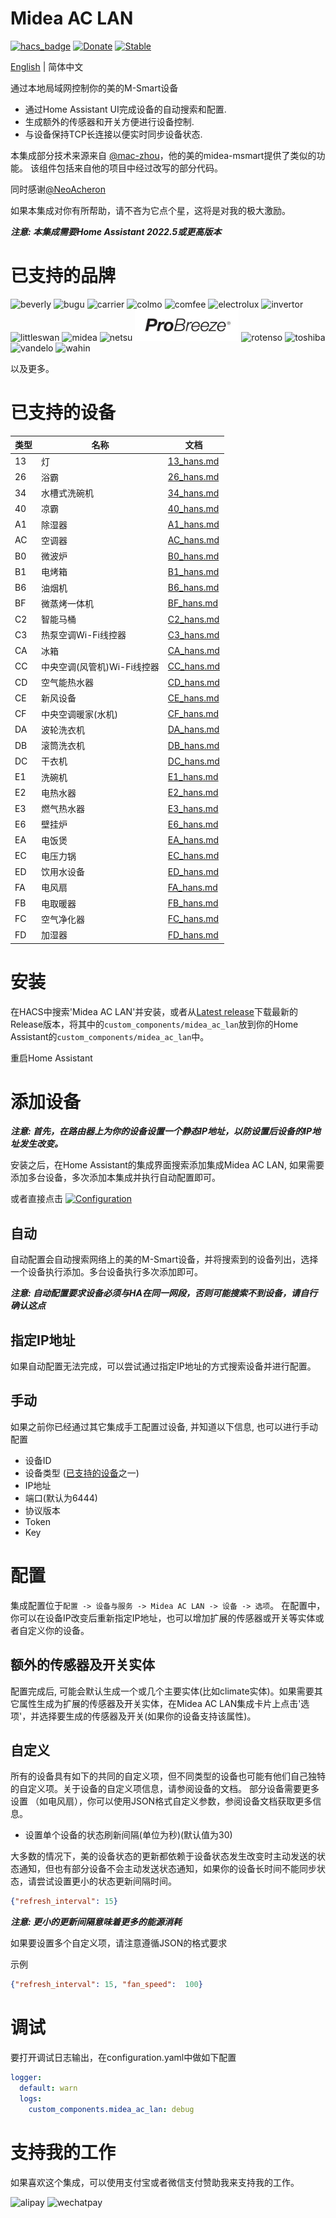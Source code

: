 # Midea AC LAN
[![hacs_badge](https://img.shields.io/badge/HACS-Default-orange.svg)](https://github.com/hacs/integration)
[![Donate](https://img.shields.io/badge/donate-BuyMeCoffee-yellow.svg)](https://www.buymeacoffee.com/georgezhao2010)
[![Stable](https://img.shields.io/github/v/release/georgezhao2010/midea_ac_lan)](https://github.com/georgezhao2010/midea_ac_lan/releases/latest)

[English](README.md) | 简体中文

通过本地局域网控制你的美的M-Smart设备

- 通过Home Assistant UI完成设备的自动搜索和配置.
- 生成额外的传感器和开关方便进行设备控制.
- 与设备保持TCP长连接以便实时同步设备状态.

本集成部分技术来源来自 [@mac-zhou](https://github.com/mac-zhou/midea-msmart)，他的美的midea-msmart提供了类似的功能。 该组件包括来自他的项目中经过改写的部分代码。

同时感谢[@NeoAcheron](https://github.com/NeoAcheron/midea-ac-py)

如果本集成对你有所帮助，请不吝为它点个星，这将是对我的极大激励。

***注意: 本集成需要Home Assistant 2022.5或更高版本***

# 已支持的品牌

![beverly](brands/beverly.png) ![bugu](brands/bugu.png) ![carrier](brands/carrier.png)  ![colmo](brands/colmo.png) ![comfee](brands/comfee.png) ![electrolux](brands/electrolux.png) ![invertor](brands/invertor.png) ![littleswan](brands/littleswan.png) ![midea](brands/midea.png) ![netsu](brands/netsu.png) ![ProBreeze](brands/probreeze.png) ![rotenso](brands/rotenso.png) ![toshiba](brands/toshiba.png) ![vandelo](brands/vandelo.png) ![wahin](brands/wahin.png) 

以及更多。

# 已支持的设备

| 类型 | 名称                | 文档                           |
|----|-------------------|------------------------------|
| 13 | 灯                 | [13_hans.md](doc/13_hans.md) |
| 26 | 浴霸                | [26_hans.md](doc/26_hans.md) |
| 34 | 水槽式洗碗机            | [34_hans.md](doc/34_hans.md) |
| 40 | 凉霸                | [40_hans.md](doc/40_hans.md) |
| A1 | 除湿器               | [A1_hans.md](doc/A1_hans.md) |
| AC | 空调器               | [AC_hans.md](doc/AC_hans.md) |
| B0 | 微波炉               | [B0_hans.md](doc/B0_hans.md) |
| B1 | 电烤箱               | [B1_hans.md](doc/B1_hans.md) |
| B6 | 油烟机               | [B6_hans.md](doc/B6_hans.md) |
| BF | 微蒸烤一体机            | [BF_hans.md](doc/BF_hans.md) |
| C2 | 智能马桶              | [C2_hans.md](doc/C2_hans.md) |
| C3 | 热泵空调Wi-Fi线控器      | [C3_hans.md](doc/C3_hans.md) |
| CA | 冰箱                | [CA_hans.md](doc/CA_hans.md) |
| CC | 中央空调(风管机)Wi-Fi线控器 | [CC_hans.md](doc/CC_hans.md) |
| CD | 空气能热水器            | [CD_hans.md](doc/CD_hans.md) |
| CE | 新风设备              | [CE_hans.md](doc/CE_hans.md) |
| CF | 中央空调暖家(水机)        | [CF_hans.md](doc/CF_hans.md) |
| DA | 波轮洗衣机             | [DA_hans.md](doc/DA_hans.md) |
| DB | 滚筒洗衣机             | [DB_hans.md](doc/DB_hans.md) |
| DC | 干衣机               | [DC_hans.md](doc/DC_hans.md) |
| E1 | 洗碗机               | [E1_hans.md](doc/E1_hans.md) |
| E2 | 电热水器              | [E2_hans.md](doc/E2_hans.md) |
| E3 | 燃气热水器             | [E3_hans.md](doc/E3_hans.md) |
| E6 | 壁挂炉               | [E6_hans.md](doc/E6_hans.md) |
| EA | 电饭煲               | [EA_hans.md](doc/EA_hans.md) |
| EC | 电压力锅              | [EC_hans.md](doc/EC_hans.md) |
| ED | 饮用水设备             | [ED_hans.md](doc/ED_hans.md) |
| FA | 电风扇               | [FA_hans.md](doc/FA_hans.md) |
| FB | 电取暖器              | [FB_hans.md](doc/FB_hans.md) |
| FC | 空气净化器             | [FC_hans.md](doc/FC_hans.md) |
| FD | 加湿器               | [FD_hans.md](doc/FD_hans.md) |

# 安装
在HACS中搜索'Midea AC LAN'并安装，或者从[Latest release](https://github.com/georgezhao2010/midea_ac_lan/releases/latest)下载最新的Release版本，将其中的`custom_components/midea_ac_lan`放到你的Home Assistant的`custom_components/midea_ac_lan`中。

重启Home Assistant

# 添加设备
***注意: 首先，在路由器上为你的设备设置一个静态IP地址，以防设置后设备的IP地址发生改变。***

安装之后，在Home Assistant的集成界面搜索添加集成Midea AC LAN, 如果需要添加多台设备，多次添加本集成并执行自动配置即可。

或者直接点击 [![Configuration](https://my.home-assistant.io/badges/config_flow_start.svg)](https://my.home-assistant.io/redirect/config_flow_start?domain=midea_ac_lan)

## 自动
自动配置会自动搜索网络上的美的M-Smart设备，并将搜索到的设备列出，选择一个设备执行添加。多台设备执行多次添加即可。

***注意: 自动配置要求设备必须与HA在同一网段，否则可能搜索不到设备，请自行确认这点***

## 指定IP地址
如果自动配置无法完成，可以尝试通过指定IP地址的方式搜索设备并进行配置。

## 手动
如果之前你已经通过其它集成手工配置过设备, 并知道以下信息, 也可以进行手动配置
- 设备ID
- 设备类型 ([已支持的设备](README_hans.md#%E5%B7%B2%E6%94%AF%E6%8C%81%E7%9A%84%E8%AE%BE%E5%A4%87)之一)
- IP地址
- 端口(默认为6444)
- 协议版本
- Token
- Key


# 配置
集成配置位于`配置 -> 设备与服务 -> Midea AC LAN -> 设备 -> 选项`。
在配置中，你可以在设备IP改变后重新指定IP地址，也可以增加扩展的传感器或开关等实体或者自定义你的设备。

## 额外的传感器及开关实体
配置完成后, 可能会默认生成一个或几个主要实体(比如climate实体)。如果需要其它属性生成为扩展的传感器及开关实体，在Midea AC LAN集成卡片上点击'选项'，并选择要生成的传感器及开关(如果你的设备支持该属性)。

## 自定义
所有的设备具有如下的共同的自定义项，但不同类型的设备也可能有他们自己独特的自定义项。关于设备的自定义项信息，请参阅设备的文档。
部分设备需要更多设置 （如电风扇），你可以使用JSON格式自定义参数，参阅设备文档获取更多信息。

- 设置单个设备的状态刷新间隔(单位为秒)(默认值为30)

大多数的情况下，美的设备状态的更新都依赖于设备状态发生改变时主动发送的状态通知，但也有部分设备不会主动发送状态通知，如果你的设备长时间不能同步状态，请尝试设置更小的状态更新间隔时间。

```json
{"refresh_interval": 15}
```
***注意: 更小的更新间隔意味着更多的能源消耗***

如果要设置多个自定义项，请注意遵循JSON的格式要求

示例
```json
{"refresh_interval": 15, "fan_speed":  100}
```



# 调试
要打开调试日志输出，在configuration.yaml中做如下配置
```yaml
logger:
  default: warn
  logs:
    custom_components.midea_ac_lan: debug
```

# 支持我的工作
如果喜欢这个集成，可以使用支付宝或者微信支付赞助我来支持我的工作。

![alipay](doc/images/alipay.png) ![wechatpay](doc/images/wechatpay.png) 